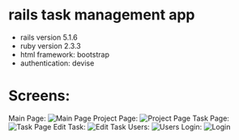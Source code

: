 # rails task management app

* rails version 5.1.6
* ruby version 2.3.3
* html framework: bootstrap
* authentication: devise

# Screens:

Main Page: ![Main Page](http://dl3.joxi.net/drive/2018/09/19/0013/3105/871457/57/f37f58982f.png)
Project Page: ![Project Page](http://dl4.joxi.net/drive/2018/09/19/0013/3105/871457/57/e259f9e319.png)
Task Page: ![Task Page](http://dl3.joxi.net/drive/2018/09/19/0013/3105/871457/57/f320f617f7.png)
Edit Task: ![Edit Task](http://dl4.joxi.net/drive/2018/09/19/0013/3105/871457/57/20d694b889.png)
Users: ![Users](http://dl4.joxi.net/drive/2018/09/19/0013/3105/871457/57/82404bdc48.png)
Login: ![Login](http://dl3.joxi.net/drive/2018/09/19/0013/3105/871457/57/0f9edff660.png)